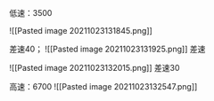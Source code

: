 低速：3500

![[Pasted image 20211023131845.png]]

差速40；
![[Pasted image 20211023131925.png]]
差速

![[Pasted image 20211023132015.png]]
差速30





高速：6700
![[Pasted image 20211023132547.png]]